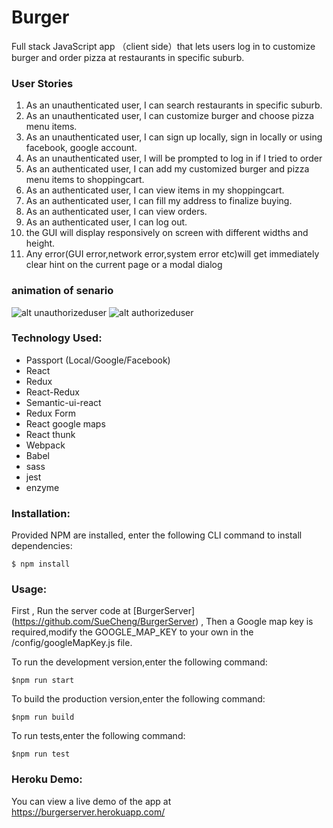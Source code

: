 # Burger 

Full stack JavaScript app （client side）that lets users log in to customize burger and order pizza at restaurants in specific suburb.

### User Stories

1. As an unauthenticated user, I can search restaurants in specific suburb.
2. As an unauthenticated user, I can customize burger and choose pizza menu items.
3. As an unauthenticated user, I can sign up locally, sign in locally or using facebook, google account.
4. As an unauthenticated user, I will be prompted to log in if I tried to order
5. As an authenticated user, I can add my customized burger and pizza menu items to shoppingcart.
6. As an authenticated user, I can view items in my shoppingcart.
7. As an authenticated user, I can fill my address to finalize buying.
8. As an authenticated user, I can view orders.
9. As an authenticated user, I can log out.
10. the GUI will display responsively on screen with different widths and height.
11. Any error(GUI error,network error,system error etc)will get immediately clear hint on the current page or a modal dialog

### animation of senario
![alt unauthorizeduser](https://github.com/SueCheng/BurgerServer/blob/master/unauthorizeduser.gif)
![alt authorizeduser](https://github.com/SueCheng/BurgerServer/blob/master/authorizeduser.gif)


### Technology Used:

* Passport (Local/Google/Facebook)
* React
* Redux
* React-Redux
* Semantic-ui-react
* Redux Form
* React google maps
* React thunk
* Webpack
* Babel
* sass
* jest
* enzyme


### Installation:

Provided NPM are installed, enter the following CLI command to install dependencies:
```
$ npm install
```

### Usage:

First , Run the server code at [BurgerServer] (https://github.com/SueCheng/BurgerServer) , Then a Google map key is required,modify the GOOGLE_MAP_KEY to your own in the /config/googleMapKey.js file.

To run the development version,enter the following command:
```
$npm run start

```
To build the production version,enter the following command:
```
$npm run build

```
To run tests,enter the following command:
```
$npm run test

```
### Heroku Demo:

You can view a live demo of the app at https://burgerserver.herokuapp.com/